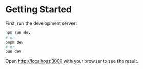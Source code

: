 # Getting Started

First, run the development server:

```bash
npm run dev
# or
pnpm dev
# or
bun dev
```

Open [http://localhost:3000](http://localhost:3000) with your browser to see the result.
